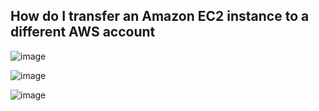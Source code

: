 ## How do I transfer an Amazon EC2 instance to a different AWS account

![image](https://user-images.githubusercontent.com/54981984/99795320-9493ed80-2b51-11eb-9e0f-4074efc6fb3c.png)

![image](https://user-images.githubusercontent.com/33585301/103909840-2c619100-512a-11eb-96ec-fda9e6914a95.png)

![image](https://user-images.githubusercontent.com/54981984/95891580-e43d0780-0da2-11eb-8f8f-6c0a97ecd220.png)
